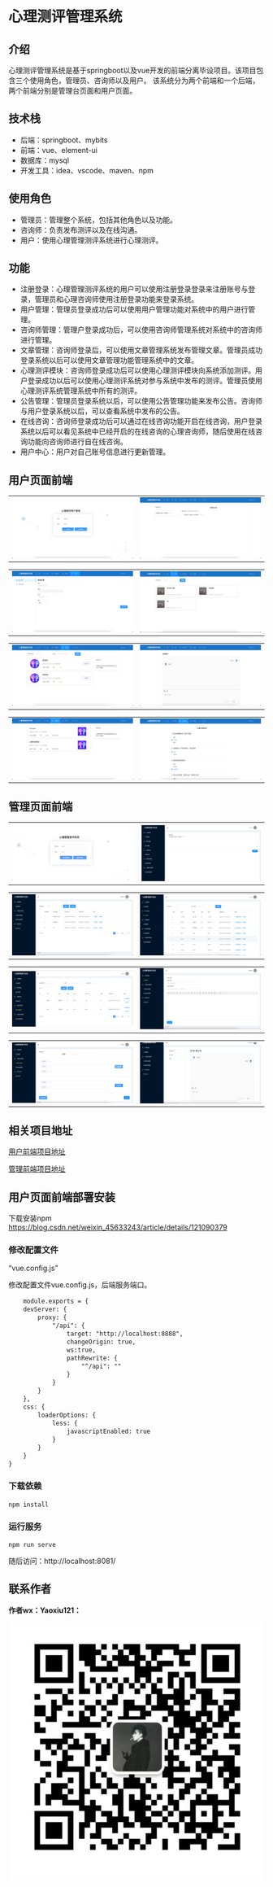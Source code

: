 # 心理测评管理系统

## 介绍
心理测评管理系统是基于springboot以及vue开发的前端分离毕设项目。该项目包含三个使用角色，管理员、咨询师以及用户。
该系统分为两个前端和一个后端，两个前端分别是管理台页面和用户页面。
## 技术栈
- 后端：springboot、mybits
- 前端：vue、element-ui
- 数据库：mysql
- 开发工具：idea、vscode、maven、npm
## 使用角色
- 管理员：管理整个系统，包括其他角色以及功能。
- 咨询师：负责发布测评以及在线沟通。
- 用户：使用心理管理测评系统进行心理测评。

## 功能
- 注册登录：心理管理测评系统的用户可以使用注册登录登录来注册账号与登录，管理员和心理咨询师使用注册登录功能来登录系统。
- 用户管理：管理员登录成功后可以使用用户管理功能对系统中的用户进行管理。
- 咨询师管理：管理户登录成功后，可以使用咨询师管理系统对系统中的咨询师进行管理。
- 文章管理：咨询师登录后，可以使用文章管理系统发布管理文章。管理员成功登录系统以后可以使用文章管理功能管理系统中的文章。
- 心理测评模块：咨询师登录成功后可以使用心理测评模块向系统添加测评。用户登录成功以后可以使用心理测评系统对参与系统中发布的测评。管理员使用心理测评系统管理系统中所有的测评。
- 公告管理：管理员登录系统以后，可以使用公告管理功能来发布公告。咨询师与用户登录系统以后，可以查看系统中发布的公告。
- 在线咨询：咨询师登录成功后可以通过在线咨询功能开启在线咨询，用户登录系统以后可以看见系统中已经开启的在线咨询的心理咨询师，随后使用在线咨询功能向咨询师进行自在线咨询。
- 用户中心：用户对自己账号信息进行更新管理。

## 用户页面前端

<table>
    <tr>
        <td><img src="doc/user/用户登录.png"/></td>
        <td><img src="doc/user/用户首页.png"/></td>
    </tr>
</table>
<table>
    <tr>
        <td><img src="doc/user/用户中心.png"/></td>
        <td><img src="doc/user/文章.png"/></td>
    </tr>
</table>
<table>
    <tr>
        <td><img src="doc/user/咨询师页面.png"/></td>
        <td><img src="doc/user/用户在线咨询.png"/></td>
    </tr>
</table>
<table>
    <tr>
        <td><img src="doc/user/在线测评.png"/></td>
        <td><img src="doc/user/心理调查问卷.png"/></td>
    </tr>
</table>

## 管理页面前端

<table>
    <tr>
        <td><img src="doc/admin/管理员登录页面.png"/></td>
        <td><img src="doc/admin/管理员管理页面.png"/></td>
    </tr>
</table>
<table>
    <tr>
        <td><img src="doc/admin/咨询师管理页面.png"/></td>
        <td><img src="doc/admin/用户管理.png"/></td>
    </tr>
</table>
<table>
    <tr>
        <td><img src="doc/admin/咨询师管理.png"/></td>
        <td><img src="doc/admin/发布文章.png"/></td>
    </tr>
</table>
<table>
    <tr>
        <td><img src="doc/admin/添加问卷.png"/></td>
        <td><img src="doc/admin/在线咨询页面.png"/></td>
    </tr>
</table>

## 相关项目地址
[用户前端项目地址](https://github.com/wanManage/psy_user)

[管理前端项目地址]()


## 用户页面前端部署安装

下载安装npm
https://blog.csdn.net/weixin_45633243/article/details/121090379

### 修改配置文件
“vue.config.js”

修改配置文件vue.config.js，后端服务端口。
```
    module.exports = {
	devServer: {
		proxy: {
			"/api": {
				target: "http://localhost:8888",
				changeOrigin: true,
				ws:true,
				pathRewrite: {
					"^/api": ""
				}
			}
		}
	},
	css: {
        loaderOptions: {
            less: {
                javascriptEnabled: true
            }
        }
    }
}

```
### 下载依赖

```
npm install
```

### 运行服务
```
npm run serve
```

随后访问：http://localhost:8081/ 

## 联系作者

<b>作者wx：Yaoxiu121：</b><br>
<p><img src="doc/wx.jpg" alt="微信二维码"></p>
